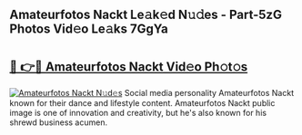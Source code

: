 ## Amateurfotos Nackt Le𝚊k𝚎d N𝚞𝚍es - Part-5zG Photos Vid𝚎o Le𝚊ks 7GgYa

# <h2><a href="http://fb3voi.evod.top/?m=Amateurfotos+Nackt">🔗 👉🔴 Amateurfotos Nackt Vid𝚎o Ph𝚘t𝚘s</a></h2>

[![Amateurfotos Nackt N𝚞d𝚎s](https://i.imgur.com/8V9OHl7.gif)](http://fb3voi.evod.top/?m=Amateurfotos+Nackt)
Social media personality Amateurfotos Nackt known for their dance and lifestyle content. Amateurfotos Nackt public image is one of innovation and creativity, but he's also known for his shrewd business acumen. 

